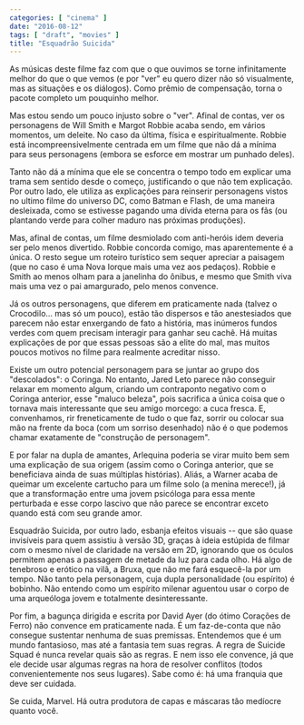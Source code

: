 ```yaml
---
categories: [ "cinema" ]
date: "2016-08-12"
tags: [ "draft", "movies" ]
title: "Esquadrão Suicida"
---
```

As músicas deste filme faz com que o que ouvimos se torne infinitamente
melhor do que o que vemos (e por "ver" eu quero dizer não só
visualmente, mas as situações e os diálogos). Como prêmio de
compensação, torna o pacote completo um pouquinho melhor.

Mas estou sendo um pouco injusto sobre o "ver". Afinal de contas,
ver os personagens de Will Smith e Margot Robbie acaba sendo,
em vários momentos, um deleite. No caso da última, física e
espiritualmente. Robbie está incompreensivelmente centrada em um filme
que não dá a mínima para seus personagens (embora se esforce em
mostrar um punhado deles).

Tanto não dá a mínima que ele se concentra o tempo todo em explicar
uma trama sem sentido desde o começo, justificando o que não tem
explicação. Por outro lado, ele utiliza as explicações para reinserir
personagens vistos no ultimo filme do universo DC, como Batman e Flash,
de uma maneira desleixada, como se estivesse pagando uma dívida eterna
para os fãs (ou plantando verde para colher maduro nas próximas
produções).

Mas, afinal de contas, um filme desmiolado com anti-heróis idem deveria
ser pelo menos divertido. Robbie concorda comigo, mas aparentemente é a
única. O resto segue um roteiro turístico sem sequer apreciar a paisagem
(que no caso é uma Nova Iorque mais uma vez aos pedaços). Robbie e
Smith ao menos olham para a janelinha do ônibus, e mesmo que Smith viva
mais uma vez o pai amargurado, pelo menos convence.

Já os outros personagens, que diferem em praticamente nada (talvez o
Crocodilo... mas só um pouco), estão tão dispersos e tão anestesiados
que parecem não estar enxergando de fato a história, mas inúmeros
fundos verdes com quem precisam interagir para ganhar seu cachê. Há
muitas explicações de por que essas pessoas são a elite do mal,
mas muitos poucos motivos no filme para realmente acreditar nisso.

Existe um outro potencial personagem para se juntar ao grupo dos
"descolados": o Coringa. No entanto, Jared Leto parece não conseguir
relaxar em momento algum, criando um contraponto negativo com o Coringa
anterior, esse "maluco beleza", pois sacrifica a única coisa que
o tornava mais interessante que seu amigo morcego: a cuca fresca. E,
convenhamos, rir freneticamente de tudo o que faz, sorrir ou colocar sua
mão na frente da boca (com um sorriso desenhado) não é o que podemos
chamar exatamente de "construção de personagem".

E por falar na dupla de amantes, Arlequina poderia se virar muito bem
sem uma explicação de sua origem (assim como o Coringa anterior, que se
beneficiava ainda de suas múltiplas histórias). Aliás, a Warner acaba
de queimar um excelente cartucho para um filme solo (a menina merece!),
já que a transformação entre uma jovem psicóloga para essa mente
perturbada e esse corpo lascivo que não parece se encontrar exceto
quando está com seu grande amor.

Esquadrão Suicida, por outro lado, esbanja efeitos visuais -- que são
quase invisíveis para quem assistiu à versão 3D, graças à ideia
estúpida de filmar com o mesmo nível de claridade na versão em 2D,
ignorando que os óculos permitem apenas a passagem de metade da luz
para cada olho. Há algo de tenebroso e erótico na vilã, a Bruxa,
que não me fará esquecê-la por um tempo. Não tanto pela personagem,
cuja dupla personalidade (ou espírito) é bobinho. Não entendo como
um espírito milenar aguentou usar o corpo de uma arqueóloga jovem e
totalmente desinteressante.

Por fim, a bagunça dirigida e escrita por David Ayer (do ótimo
Corações de Ferro) não convence em praticamente nada. É
um faz-de-conta que não consegue sustentar nenhuma de suas
premissas. Entendemos que é um mundo fantasioso, mas até a fantasia
tem suas regras. A regra de Suicide Squad é nunca revelar quais são
as regras. E nem isso ele convence, já que ele decide usar algumas
regras na hora de resolver conflitos (todos convenientemente nos seus
lugares). Sabe como é: há uma franquia que deve ser cuidada.

Se cuida, Marvel. Há outra produtora de capas e máscaras tão medíocre
quanto você.
